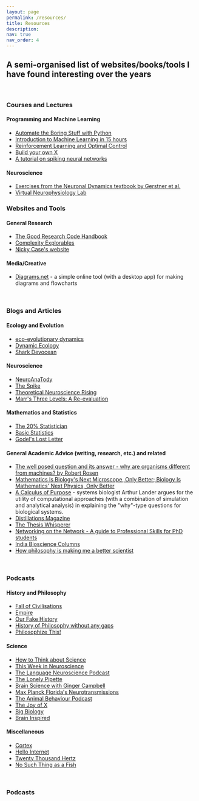 ```yaml
---
layout: page
permalink: /resources/
title: Resources
description:
nav: true
nav_order: 4
---
```


## A semi-organised list of websites/books/tools I have found interesting over the years
 <br />

### <b>Courses and Lectures</b>
#### Programming and Machine Learning
- [Automate the Boring Stuff with Python](https://automatetheboringstuff.com/#toc)
- [Introduction to Machine Learning in 15 hours](https://www.dataschool.io/15-hours-of-expert-machine-learning-videos/)
- [Reinforcement Learning and Optimal Control](http://web.mit.edu/dimitrib/www/RLbook.html)
- [Build your own X](https://github.com/codecrafters-io/build-your-own-x)
- [A tutorial on spiking neural networks](https://analyticsindiamag.com/ai-mysteries/a-tutorial-on-spiking-neural-networks-for-beginners/)

#### Neuroscience
- [Exercises from the Neuronal Dynamics textbook by Gerstner et al.](https://neuronaldynamics-exercises.readthedocs.io/en/latest/exercises/index.html)
- [Virtual Neurophysiology Lab](https://media.hhmi.org/biointeractive/vlabs/neurophysiology2/index.html)

### Websites and Tools
#### General Research 
- [The Good Research Code Handbook](https://goodresearch.dev/)
- [Complexity Explorables](https://www.complexity-explorables.org/)
- [Nicky Case's website](https://ncase.me/)

#### Media/Creative
- [Diagrams.net](https://app.diagrams.net/) - a simple online tool (with a desktop app) for making diagrams and flowcharts 

 <br />

### <b>Blogs and Articles</b>
#### Ecology and Evolution
- [eco-evolutionary dynamics](https://ecoevoevoeco.blogspot.com/)
- [Dynamic Ecology](https://dynamicecology.wordpress.com/)
- [Shark Devocean](https://sharkdevocean.wordpress.com/)

#### Neuroscience
- [NeuroAnaTody](http://neuroanatody.com/)
- [The Spike](https://medium.com/the-spike)
- [Theoretical Neuroscience Rising](https://www.sciencedirect.com/science/article/pii/S0896627308008921)
- [Marr's Three Levels: A Re-evaluation](https://www.albany.edu/~ron/papers/marrlevl.html)

#### Mathematics and Statistics
- [The 20% Statistician](http://daniellakens.blogspot.com/)
- [Basic Statistics](https://garstats.wordpress.com/)
- [Godel's Lost Letter](https://rjlipton.com/)

#### General Academic Advice (writing, research, etc.) and related
- [The well posed question and its answer - why are organisms different from machines? by Robert Rosen](http://www.people.vcu.edu/~mikuleck/PPRISS3.html)
- [Mathematics Is Biology's Next Microscope, Only Better; Biology Is Mathematics' Next Physics, Only Better](https://journals.plos.org/plosbiology/article?id=10.1371/journal.pbio.0020439#s4)
- [A Calculus of Purpose](https://journals.plos.org/plosbiology/article?id=10.1371/journal.pbio.0020164) - systems biologist Arthur Lander argues for the utility of computational approaches (with a combination of simulation and analytical analysis) in explaining the "why"-type questions for biological systems.
- [Distillations Magazine](https://www.sciencehistory.org/stories/magazine/)
- [The Thesis Whisperer](https://thesiswhisperer.com/)
- [Networking on the Network - A guide to Professional Skills for PhD students](https://vlsicad.ucsd.edu/Research/Advice/network.html)
- [India Bioscience Columns](https://indiabioscience.org/columns)
- [How philosophy is making me a better scientist](https://www.nature.com/articles/d41586-021-01103-x)

 <br />

### <b>Podcasts</b>
#### History and Philosophy
- [Fall of Civilisations](https://fallofcivilizationspodcast.com/)
- [Empire](https://www.goalhangerpodcasts.com/empire)
- [Our Fake History](https://ourfakehistory.com/)
- [History of Philosophy without any gaps](https://historyofphilosophy.net/all-episodes)
- [Philosophize This!](https://www.philosophizethis.org/)

#### Science
- [How to Think about Science](https://www.cbc.ca/radio/ideas/how-to-think-about-science-part-1-24-1.2953274)
- [This Week in Neuroscience](https://www.microbe.tv/twin/)
- [The Language Neuroscience Podcast](https://langneurosci.org/podcast/)
- [The Lonely Pipette](https://thelonelypipette.buzzsprout.com/)
- [Brain Science with Ginger Campbell](https://brainsciencepodcast.com/)
- [Max Planck Florida's Neurotransmissions](https://www.mpfi.org/news-media/podcast/)
- [The Animal Behaviour Podcast](https://animalbehaviorpod.com/)
- [The Joy of X](https://www.stevenstrogatz.com/media/podcasts/category/The+Joy+of+X)
- [Big Biology](https://www.bigbiology.org/)
- [Brain Inspired](https://braininspired.co/)

#### Miscellaneous
- [Cortex](https://www.relay.fm/cortex)
- [Hello Internet](http://www.hellointernet.fm/)
- [Twenty Thousand Hertz](https://www.20k.org/)
- [No Such Thing as a Fish](https://www.nosuchthingasafish.com/)

 <br />

### <b>Podcasts</b>